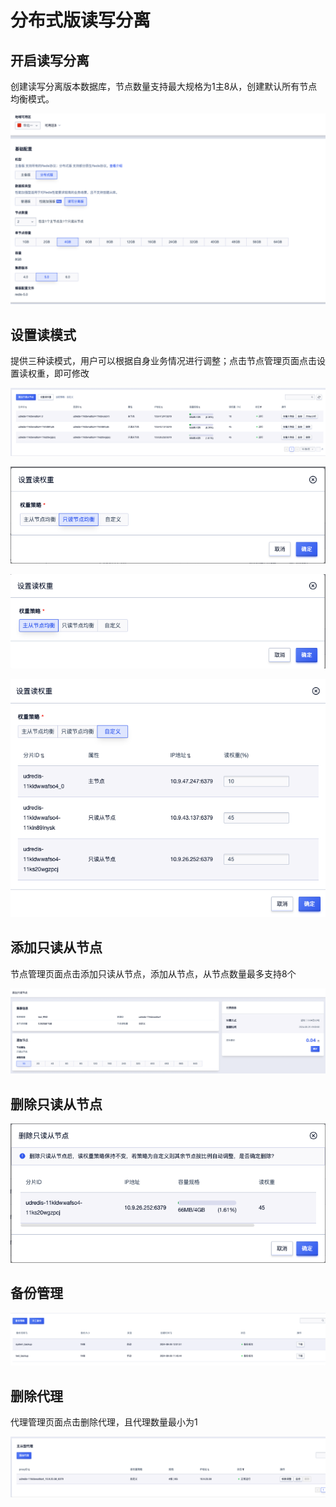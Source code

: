 # 分布式版读写分离


## 开启读写分离

创建读写分离版本数据库，节点数量支持最大规格为1主8从，创建默认所有节点均衡模式。

![image](/images/remode_create.png)

## 设置读模式

提供三种读模式，用户可以根据自身业务情况进行调整；点击节点管理页面点击设置读权重，即可修改

![image](/images/rwmode_setweight_1.png)

![image](/images/read_node_balance.png)

![image](/images/node_balance.png)

![image](/images/coustomize.png)

## 添加只读从节点

节点管理页面点击添加只读从节点，添加从节点，从节点数量最多支持8个

![image](/images/add_node.png)

## 删除只读从节点


![image](/images/delete_node.png)

## 备份管理 

![image](/images/rwmode_backup.png)

## 删除代理

代理管理页面点击删除代理，且代理数量最小为1

![image](/images/rwmode_delete_proxy.png)
